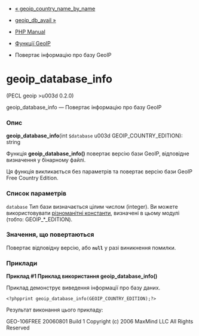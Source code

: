 - [«
geoip_country_name_by_name](function.geoip-country-name-by-name.md)
- [geoip_db_avail »](function.geoip-db-avail.md)

- [PHP Manual](index.md)
- [Функції GeoIP](ref.geoip.md)
- Повертає інформацію про базу GeoIP

# geoip_database_info

(PECL geoip \>u003d 0.2.0)

geoip_database_info — Повертає інформацію про базу GeoIP

### Опис

**geoip_database_info**(int `$database` u003d GEOIP_COUNTRY_EDITION): string

Функція **geoip_database_info()** повертає версію бази GeoIP,
відповідне визначення у бінарному файлі.

Ця функція викликається без параметрів та повертає версію бази GeoIP
Free Country Edition.

### Список параметрів

`database`
Тип бази визначається цілим числом (integer). Ви можете використовувати
[різноманітні константи](geoip.constants.md), визначені в цьому
модулі (тобто: GEOIP\_\*\_EDITION).

### Значення, що повертаються

Повертає відповідну версію, або **`null`** у разі виникнення
помилки.

### Приклади

**Приклад #1 Приклад використання **geoip_database_info()****

Приклад демонструє виведення інформації про базу даних.

` <?phpprint geoip_database_info(GEOIP_COUNTRY_EDITION);?> `

Результат виконання цього прикладу:

GEO-106FREE 20060801 Build 1 Copyright (c) 2006 MaxMind LLC All Rights Reserved
